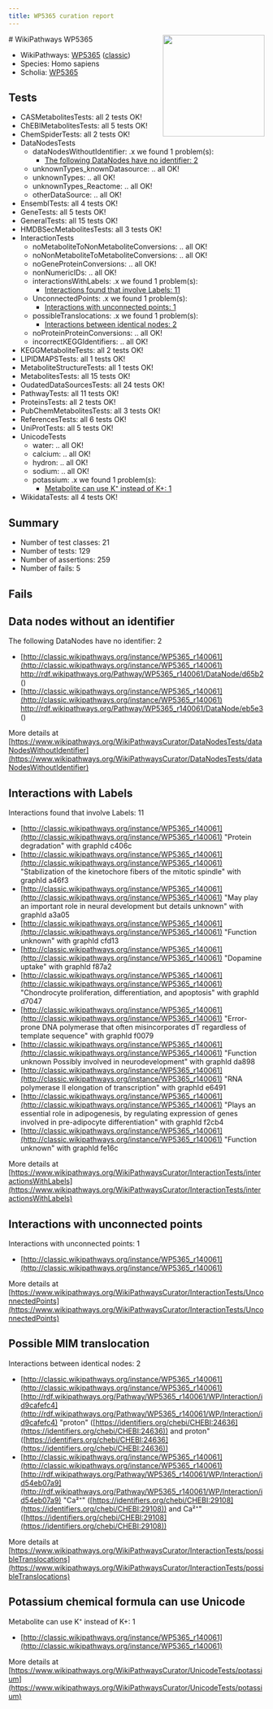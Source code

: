 ```yaml
---
title: WP5365 curation report
---
```


<img style="float: right; width: 200px" src="https://upload.wikimedia.org/wikipedia/commons/thumb/8/83/Wplogo_with_text_500.png/640px-Wplogo_with_text_500.png" />
# WikiPathways WP5365

* WikiPathways: [WP5365](https://wikipathways.org/pathways/WP5365) ([classic](https://classic.wikipathways.org/instance/WP5365))
* Species: Homo sapiens
* Scholia: [WP5365](https://scholia.toolforge.org/wikipathways/WP5365)
## Tests
* CASMetabolitesTests: all 2 tests OK!
* ChEBIMetabolitesTests: all 5 tests OK!
* ChemSpiderTests: all 2 tests OK!
* DataNodesTests
    * dataNodesWithoutIdentifier: .x we found 1 problem(s):
        * [The following DataNodes have no identifier: 2](#d2d32fa1)
    * unknownTypes_knownDatasource: .. all OK!
    * unknownTypes: .. all OK!
    * unknownTypes_Reactome: .. all OK!
    * otherDataSource: .. all OK!
* EnsemblTests: all 4 tests OK!
* GeneTests: all 5 tests OK!
* GeneralTests: all 15 tests OK!
* HMDBSecMetabolitesTests: all 3 tests OK!
* InteractionTests
    * noMetaboliteToNonMetaboliteConversions: .. all OK!
    * noNonMetaboliteToMetaboliteConversions: .. all OK!
    * noGeneProteinConversions: .. all OK!
    * nonNumericIDs: .. all OK!
    * interactionsWithLabels: .x we found 1 problem(s):
        * [Interactions found that involve Labels: 11](#fe97a8b9)
    * UnconnectedPoints: .x we found 1 problem(s):
        * [Interactions with unconnected points: 1](#35a61ad9)
    * possibleTranslocations: .x we found 1 problem(s):
        * [Interactions between identical nodes: 2](#1c118207)
    * noProteinProteinConversions: .. all OK!
    * incorrectKEGGIdentifiers: .. all OK!
* KEGGMetaboliteTests: all 2 tests OK!
* LIPIDMAPSTests: all 1 tests OK!
* MetaboliteStructureTests: all 1 tests OK!
* MetabolitesTests: all 15 tests OK!
* OudatedDataSourcesTests: all 24 tests OK!
* PathwayTests: all 11 tests OK!
* ProteinsTests: all 2 tests OK!
* PubChemMetabolitesTests: all 3 tests OK!
* ReferencesTests: all 6 tests OK!
* UniProtTests: all 5 tests OK!
* UnicodeTests
    * water: .. all OK!
    * calcium: .. all OK!
    * hydron: .. all OK!
    * sodium: .. all OK!
    * potassium: .x we found 1 problem(s):
        * [Metabolite can use K⁺ instead of K+: 1](#6cc0da79)
* WikidataTests: all 4 tests OK!


## Summary

* Number of test classes: 21
* Number of tests: 129
* Number of assertions: 259
* Number of fails: 5

## Fails

<a name="d2d32fa1" />

## Data nodes without an identifier

The following DataNodes have no identifier: 2

* [http://classic.wikipathways.org/instance/WP5365_r140061](http://classic.wikipathways.org/instance/WP5365_r140061) http://rdf.wikipathways.org/Pathway/WP5365_r140061/DataNode/d65b2 ()
* [http://classic.wikipathways.org/instance/WP5365_r140061](http://classic.wikipathways.org/instance/WP5365_r140061) http://rdf.wikipathways.org/Pathway/WP5365_r140061/DataNode/eb5e3 ()


More details at [https://www.wikipathways.org/WikiPathwaysCurator/DataNodesTests/dataNodesWithoutIdentifier](https://www.wikipathways.org/WikiPathwaysCurator/DataNodesTests/dataNodesWithoutIdentifier)

<a name="fe97a8b9" />

## Interactions with Labels

Interactions found that involve Labels: 11

* [http://classic.wikipathways.org/instance/WP5365_r140061](http://classic.wikipathways.org/instance/WP5365_r140061) "Protein degradation" with graphId c406c
* [http://classic.wikipathways.org/instance/WP5365_r140061](http://classic.wikipathways.org/instance/WP5365_r140061) "Stabilization of the kinetochore
fibers of the mitotic spindle" with graphId a46f3
* [http://classic.wikipathways.org/instance/WP5365_r140061](http://classic.wikipathways.org/instance/WP5365_r140061) "May play an important 
role in neural development
but details unknown" with graphId a3a05
* [http://classic.wikipathways.org/instance/WP5365_r140061](http://classic.wikipathways.org/instance/WP5365_r140061) "Function unknown" with graphId cfd13
* [http://classic.wikipathways.org/instance/WP5365_r140061](http://classic.wikipathways.org/instance/WP5365_r140061) "Dopamine uptake" with graphId f87a2
* [http://classic.wikipathways.org/instance/WP5365_r140061](http://classic.wikipathways.org/instance/WP5365_r140061) "Chondrocyte proliferation, 
differentiation, and apoptosis" with graphId d7047
* [http://classic.wikipathways.org/instance/WP5365_r140061](http://classic.wikipathways.org/instance/WP5365_r140061) "Error-prone DNA polymerase that often misincorporates
dT regardless of template sequence" with graphId f0079
* [http://classic.wikipathways.org/instance/WP5365_r140061](http://classic.wikipathways.org/instance/WP5365_r140061) "Function unknown
Possibly involved 
in neurodevelopment" with graphId da898
* [http://classic.wikipathways.org/instance/WP5365_r140061](http://classic.wikipathways.org/instance/WP5365_r140061) "RNA polymerase II elongation of transcription" with graphId e6491
* [http://classic.wikipathways.org/instance/WP5365_r140061](http://classic.wikipathways.org/instance/WP5365_r140061) "Plays an essential role in adipogenesis, 
by regulating expression of genes involved
in pre-adipocyte differentiation" with graphId f2cb4
* [http://classic.wikipathways.org/instance/WP5365_r140061](http://classic.wikipathways.org/instance/WP5365_r140061) "Function unknown" with graphId fe16c


More details at [https://www.wikipathways.org/WikiPathwaysCurator/InteractionTests/interactionsWithLabels](https://www.wikipathways.org/WikiPathwaysCurator/InteractionTests/interactionsWithLabels)

<a name="35a61ad9" />

## Interactions with unconnected points

Interactions with unconnected points: 1

* [http://classic.wikipathways.org/instance/WP5365_r140061](http://classic.wikipathways.org/instance/WP5365_r140061)


More details at [https://www.wikipathways.org/WikiPathwaysCurator/InteractionTests/UnconnectedPoints](https://www.wikipathways.org/WikiPathwaysCurator/InteractionTests/UnconnectedPoints)

<a name="1c118207" />

## Possible MIM translocation

Interactions between identical nodes: 2

* [http://classic.wikipathways.org/instance/WP5365_r140061](http://classic.wikipathways.org/instance/WP5365_r140061) [http://rdf.wikipathways.org/Pathway/WP5365_r140061/WP/Interaction/id9cafefc4](http://rdf.wikipathways.org/Pathway/WP5365_r140061/WP/Interaction/id9cafefc4) "proton" ([https://identifiers.org/chebi/CHEBI:24636](https://identifiers.org/chebi/CHEBI:24636)) and 
proton" ([https://identifiers.org/chebi/CHEBI:24636](https://identifiers.org/chebi/CHEBI:24636))
* [http://classic.wikipathways.org/instance/WP5365_r140061](http://classic.wikipathways.org/instance/WP5365_r140061) [http://rdf.wikipathways.org/Pathway/WP5365_r140061/WP/Interaction/id54eb07a9](http://rdf.wikipathways.org/Pathway/WP5365_r140061/WP/Interaction/id54eb07a9) "Ca²⁺" ([https://identifiers.org/chebi/CHEBI:29108](https://identifiers.org/chebi/CHEBI:29108)) and 
Ca²⁺" ([https://identifiers.org/chebi/CHEBI:29108](https://identifiers.org/chebi/CHEBI:29108))


More details at [https://www.wikipathways.org/WikiPathwaysCurator/InteractionTests/possibleTranslocations](https://www.wikipathways.org/WikiPathwaysCurator/InteractionTests/possibleTranslocations)

<a name="6cc0da79" />

## Potassium chemical formula can use Unicode

Metabolite can use K⁺ instead of K+: 1

* [http://classic.wikipathways.org/instance/WP5365_r140061](http://classic.wikipathways.org/instance/WP5365_r140061)


More details at [https://www.wikipathways.org/WikiPathwaysCurator/UnicodeTests/potassium](https://www.wikipathways.org/WikiPathwaysCurator/UnicodeTests/potassium)

